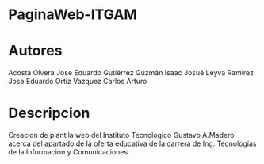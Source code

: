 # PaginaWeb-ITGAM

# Autores

Acosta Olvera Jose Eduardo
Gutiérrez Guzmán Isaac Josué
Leyva Ramirez Jose Eduardo
Ortiz Vazquez Carlos Arturo

# Descripcion

Creacion de plantila web del Instituto Tecnologico Gustavo A.Madero acerca del apartado
de la oferta educativa de la carrera de Ing. Tecnologías de la Información y Comunicaciones

